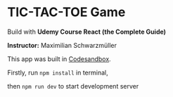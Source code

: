 # TIC-TAC-TOE Game
Build with **Udemy Course React (the Complete Guide)** 

**Instructor:** Maximilian Schwarzmüller

This app was built in [Codesandbox](https://codesandbox.io/p/devbox/vskwmv?file=%2Fsrc%2Fcomponents%2FPlayer.jsx%3A1%2C1-45%2C1).

Firstly, run `npm install` in terminal,

then `npm run dev` to start development server

